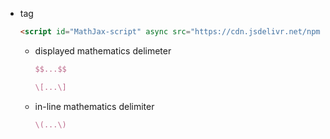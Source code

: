 <!-- Required extensions: pymdownx.betterem, pymdownx.tilde, pymdownx.emoji, pymdownx.tasklist, pymdownx.superfences -->

- tag
    ```html
    <script id="MathJax-script" async src="https://cdn.jsdelivr.net/npm/mathjax@3/es5/tex-mml-chtml.js"></script>
    ```
  - displayed mathematics delimeter
    ```latex
    $$...$$
    ```

    ```latex
    \[...\]
    ```

  - in-line mathematics delimiter
    ```latex
    \(...\)
    ```